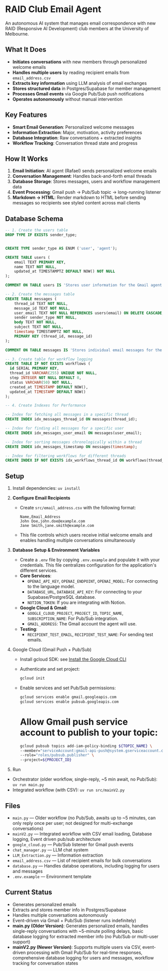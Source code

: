 # RAID Club Email Agent

An autonomous AI system that manages email correspondence with new RAID (Responsive AI Development) club members at the University of Melbourne.

## What It Does

- **Initiates conversations** with new members through personalized welcome emails
- **Handles multiple users** by reading recipient emails from `email_address.csv`
- **Extracts key information** using LLM analysis of email exchanges
- **Stores structured data** in Postgres/Supabase for member management
- **Processes Gmail events** via Google Pub/Sub push notifications
- **Operates autonomously** without manual intervention

## Key Features

- **Smart Email Generation**: Personalized welcome messages
- **Information Extraction**: Major, motivation, activity preferences
- **Database Integration**: Raw conversations + extracted insights
- **Workflow Tracking**: Conversation thread state and progress

## How It Works

1. **Email Initiation**: AI agent (Rafael) sends personalized welcome emails
2. **Conversation Management**: Handles back-and-forth email threads
3. **Database Storage**: Stores messages, users and workflow management data
4. **Event Processing**: Gmail push → Pub/Sub topic → long-running listener
5. **Markdown → HTML**: Render markdown to HTML before sending messages so recipients see styled content across mail clients

## Database Schema

```sql
-- 1. Create the users table
DROP TYPE IF EXISTS sender_type;


CREATE TYPE sender_type AS ENUM ('user', 'agent');

CREATE TABLE users (
    email TEXT PRIMARY KEY,
    name TEXT NOT NULL,
    updated_at TIMESTAMPTZ DEFAULT NOW() NOT NULL
);

COMMENT ON TABLE users IS 'Stores user information for the Gmail agent.';

-- 2. Create the messages table
CREATE TABLE messages (
    thread_id TEXT NOT NULL,
    message_id TEXT NOT NULL,
    user_email TEXT NOT NULL REFERENCES users(email) ON DELETE CASCADE,
    sender sender_type NOT NULL,
    body TEXT NOT NULL,
    subject TEXT NOT NULL,
    timestamp TIMESTAMPTZ NOT NULL,
    PRIMARY KEY (thread_id, message_id)
);

COMMENT ON TABLE messages IS 'Stores individual email messages for the Gmail agent.';

-- 3. Create table for workflow logging
CREATE TABLE IF NOT EXISTS workflows (
  id SERIAL PRIMARY KEY,
  thread_id VARCHAR(255) UNIQUE NOT NULL,
  step INTEGER NOT NULL DEFAULT 0,
  status VARCHAR(50) NOT NULL,
  created_at TIMESTAMP DEFAULT NOW(),
  updated_at TIMESTAMP DEFAULT NOW()
);

-- 4. Create Indexes for Performance

-- Index for fetching all messages in a specific thread
CREATE INDEX idx_messages_thread_id ON messages(thread_id);

-- Index for finding all messages for a specific user
CREATE INDEX idx_messages_user_email ON messages(user_email);

-- Index for sorting messages chronologically within a thread
CREATE INDEX idx_messages_timestamp ON messages(timestamp);

-- Index for filtering workflows for different threads
CREATE INDEX IF NOT EXISTS idx_workflows_thread_id ON workflows(thread_id);
```

## Setup

1. Install dependencies: `uv install`

2. **Configure Email Recipients**

   - Create `src/email_address.csv` with the following format:
     ```csv
     Name,Email_Address
     John Doe,john.doe@example.com
     Jane Smith,jane.smith@example.com
     ```
   - This file controls which users receive initial welcome emails and enables handling multiple conversations simultaneously

3. **Database Setup & Environment Variables**

   - Create a `.env` file by copying `.env.example` and populate it with your credentials. This file centralizes configuration for the application's different services.
   - **Core Services**:
     - `OPENAI_API_KEY`, `OPENAI_ENDPOINT`, `OPENAI_MODEL`: For connecting to the language model.
     - `DATABASE_URL`, `DATABASE_API_KEY`: For connecting to your Supabase/PostgreSQL database.
     - `NOTION_TOKEN`: If you are integrating with Notion.
   - **Google Cloud & Gmail**:
     - `GOOGLE_CLOUD_PROJECT`, `PROJECT_ID`, `TOPIC_NAME`, `SUBSCRIPTION_NAME`: For Pub/Sub integration.
     - `GMAIL_ADDRESS`: The Gmail account the agent will use.
   - **Testing**:
     - `RECIPIENT_TEST_EMAIL`, `RECIPIENT_TEST_NAME`: For sending test emails.

4. Google Cloud (Gmail Push + Pub/Sub)

   - Install gcloud SDK: see [Install the Google Cloud CLI](https://cloud.google.com/sdk/docs/install)
   - Authenticate and set project:
     ```bash
     gcloud init
     ```
   - Enable services and set Pub/Sub permissions:

     ```bash
     gcloud services enable gmail.googleapis.com
     gcloud services enable pubsub.googleapis.com
     ```

     # Allow Gmail push service account to publish to your topic:

     ```bash
     gcloud pubsub topics add-iam-policy-binding ${TOPIC_NAME} \
     --member="serviceAccount:gmail-api-push@system.gserviceaccount.com" \
     --role="roles/pubsub.publisher" \
     --project=${PROJECT_ID}
     ```

5. Run

- Orchestrator (older workflow, single-reply, ~5 min await, no Pub/Sub): `uv run main.py`
- Integrated workflow (with CSV): `uv run src/mainV2.py`

## Files

- `main.py` — Older workflow (no Pub/Sub, awaits up to ~5 minutes, can only reply once per user; not designed for multi-exchange conversations)
- `mainV2.py` — Integrated workflow with CSV email loading, Database logging, Event driven pub/sub architecture
- `google_cloud.py` — Pub/Sub listener for Gmail push events
- `chat_manager.py` — LLM chat system
- `LLM_Extraction.py` — Information extraction
- `email_address.csv` — List of recipient emails for bulk conversations
- `database.py` — Handles databse operations, including logging for users and messages
- `.env.example` — Environment template

## Current Status

- Generates personalized emails
- Extracts and stores member info in Postgres/Supabase
- Handles multiple conversations autonomously
- Event-driven via Gmail + Pub/Sub (listener runs indefinitely)
- **main.py (Older Version)**: Generates personalized emails, handles single-reply conversations with ~5-minute polling delays, basic database logging for extracted member info (no Pub/Sub or multi-user support)
- **mainV2.py (Newer Version)**: Supports multiple users via CSV, event-driven processing with Gmail Pub/Sub for real-time responses, comprehensive database logging for users and messages, workflow tracking for conversation states
